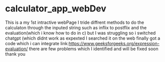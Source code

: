 ﻿# calculator_app_webDev
 This is a my 1st intractive webPage 
 I tride diffrent methods to do the calculaton through the inputed string
 such as 
   inflix to postflix and the evaluation(which i know how to do in c) but I was struggling 
   so i switched chatgpt (which didnt work as expexted 
I searched it on the web finally got a code which i can integrate link:https://www.geeksforgeeks.org/expression-evaluation/
there are few problems which I identified and will be fixed soon
thank you 
   
